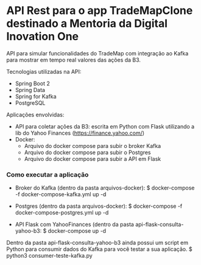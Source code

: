 # API Rest para o app TradeMapClone destinado a Mentoria da Digital Inovation One

API para simular funcionalidades do TradeMap com integração ao Kafka para mostrar em tempo real valores das ações da B3.

Tecnologias utilizadas na API:
- Spring Boot 2
- Spring Data
- Spring for Kafka
- PostgreSQL

Aplicações envolvidas:
- API para coletar ações da B3: escrita em Python com Flask utilizando a lib do Yahoo Finances (https://finance.yahoo.com/)
- Docker:
  - Arquivo do docker compose para subir o broker Kafka
  - Arquivo do docker compose para subir o Postgres
  - Arquivo do docker compose para subir a API em Flask
  
  
### Como executar a aplicação

- Broker do Kafka (dentro da pasta arquivos-docker):
$ docker-compose -f docker-compose-kafka.yml up -d

- Postgres (dentro da pasta arquivos-docker):
$ docker-compose -f docker-compose-postgres.yml up -d

- API Flask com YahooFinances (dentro da pasta api-flask-consulta-yahoo-b3:
$ docker-compose up -d

Dentro da pasta api-flask-consulta-yahoo-b3 ainda possui um script em Python para consumir dados do Kafka para você testar a sua aplicação.
$ python3 consumer-teste-kafka.py
